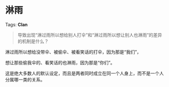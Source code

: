 # 淋雨

Tags: **Clan**

> 导致出现“淋过雨所以想给别人打伞”和“淋过雨所以想让别人也淋雨”的差异的机制是什么？



淋过雨所以想给没带伞、被偷伞、被看笑话的打伞，因为那是“我们”，

想让那些偷我伞的、看笑话的也淋雨，因为那是“你们”。

这是绝大多数人的默认设定，而且是两者同时成立在同一个人身上，而不是一个人分属哪一类的关系。




